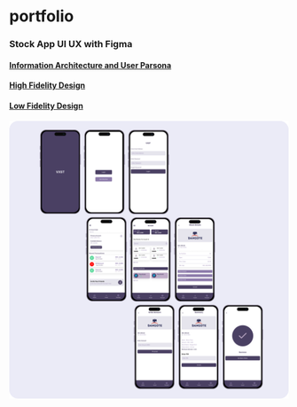 # portfolio
### Stock App UI UX with Figma
#### [Information Architecture and User Parsona](https://www.figma.com/file/oD6C8CDyuci1v3AU9gR9hl/Stocks?node-id=0%3A1)
#### [High Fidelity Design](https://www.figma.com/file/sVxcbzuH9vIWP15zWoZoew/Stock-Investment-App?node-id=51%3A216)
#### [Low Fidelity Design](https://www.figma.com/file/sVxcbzuH9vIWP15zWoZoew/Stock-Investment-App?node-id=0%3A1)
<img src="Stock App.png"  width=auto height=auto>

